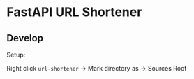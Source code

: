 # FastAPI URL Shortener

## Develop

Setup:

Right click `url-shortener` -> Mark directory as -> Sources Root 
